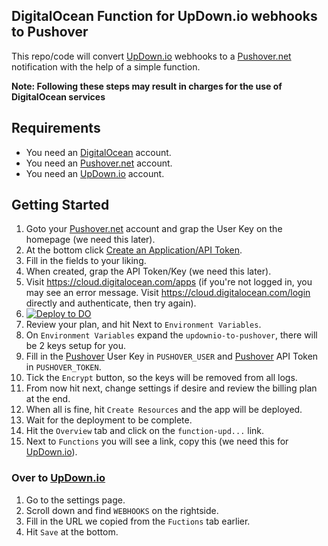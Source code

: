 ## DigitalOcean Function for UpDown.io webhooks to Pushover
This repo/code will convert [UpDown.io] webhooks to a [Pushover.net] notification with the help of a simple function.

**Note: Following these steps may result in charges for the use of DigitalOcean services**

## Requirements
* You need an [DigitalOcean] account.
* You need an [Pushover.net] account.
* You need an [UpDown.io] account.

## Getting Started
1. Goto your [Pushover.net] account and grap the User Key on the homepage (we need this later).
2. At the bottom click [Create an Application/API Token](https://pushover.net/apps/build).
3. Fill in the fields to your liking.
4. When created, grap the API Token/Key (we need this later).
5. Visit https://cloud.digitalocean.com/apps (if you're not logged in, you may see an error message. Visit https://cloud.digitalocean.com/login directly and authenticate, then try again).
6. [![Deploy to DO](https://www.deploytodo.com/do-btn-blue.svg)](https://cloud.digitalocean.com/apps/new?repo=https://github.com/MarcHagen/function-updownio-to-pushover/tree/main&refcode=4258a2bdda88)
7. Review your plan, and hit Next to `Environment Variables`.
8. On `Environment Variables` expand the `updownio-to-pushover`, there will be 2 keys setup for you. 
9. Fill in the [Pushover] User Key in `PUSHOVER_USER` and [Pushover] API Token in `PUSHOVER_TOKEN`.
10. Tick the `Encrypt` button, so the keys will be removed from all logs.
11. From now hit next, change settings if desire and review the billing plan at the end.
12. When all is fine, hit `Create Resources` and the app will be deployed.
13. Wait for the deployment to be complete.
14. Hit the `Overview` tab and click on the `function-upd...` link.
15. Next to `Functions` you will see a link, copy this (we need this for [UpDown.io]).

### Over to [UpDown.io]
1. Go to the settings page.
2. Scroll down and find `WEBHOOKS` on the rightside.
3. Fill in the URL we copied from the `Fuctions` tab earlier.
4. Hit `Save` at the bottom. 

 
[Deploy this to DigitalOcean Apps]: https://cloud.digitalocean.com/apps/new?repo=https://github.com/MarcHagen/function-updownio-to-pushover/tree/main&refcode=4258a2bdda88
[Pushover.net]: https://pushover.net
[Pushover]: https://pushover.net
[UpDown.io]: https://updown.io
[DigitalOcean]: https://m.do.co/c/4258a2bdda88

